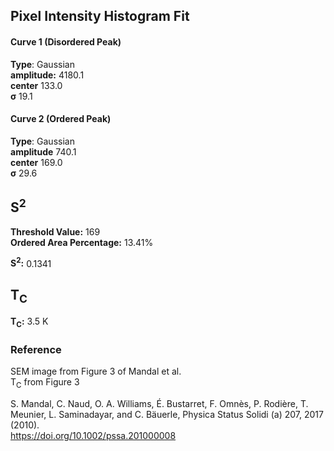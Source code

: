 ## Pixel Intensity Histogram Fit

#### Curve 1 (Disordered Peak)
**Type**: Gaussian\
**amplitude:** 4180.1\
**center** 133.0\
**σ** 19.1


#### Curve 2 (Ordered Peak)
**Type**: Gaussian\
**amplitude** 740.1\
**center** 169.0\
**σ** 29.6

## S<sup>2</sup>

**Threshold Value:** 169\
**Ordered Area Percentage:** 13.41%


**S<sup>2</sup>:** 0.1341

## T<sub>C</sub>
**T<sub>C</sub>:**  3.5 K


### Reference
SEM image from Figure 3 of Mandal et al.\
T<sub>C</sub> from Figure 3


S. Mandal, C. Naud, O. A. Williams, É. Bustarret, F. Omnès, P. Rodière, T. Meunier, L. Saminadayar, and C. Bäuerle, Physica Status Solidi (a) 207, 2017 (2010).\
https://doi.org/10.1002/pssa.201000008
